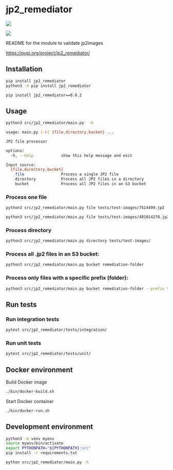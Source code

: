 # jp2_remediator

<a href="https://github.com/harvard-lts/jp2_remediator/blob/badge/.github/workflows/test.yml"><img src="https://img.shields.io/endpoint?url=https://gist.githubusercontent.com/kimpham54/67d4eba1556653d896d2d36fcb3e5c7c/raw/covbadge.json"></a>

<a href="https://github.com/harvard-lts/jp2_remediator/blob/badge/.github/workflows/test.yml"><img src="https://github.com/harvard-lts/jp2_remediator/actions/workflows/test.yml/badge.svg"></a>

README for the module to validate jp2images

https://pypi.org/project/jp2_remediator/

## Installation

```bash
pip install jp2_remediator
python3 -m pip install jp2_remediator

pip install jp2_remediator==0.0.2
```

## Usage

```bash
python3 src/jp2_remediator/main.py  -h

usage: main.py [-h] {file,directory,bucket} ...

JP2 file processor

options:
  -h, --help            show this help message and exit

Input source:
  {file,directory,bucket}
    file                Process a single JP2 file
    directory           Process all JP2 files in a directory
    bucket              Process all JP2 files in an S3 bucket
```

### Process one file
```bash
python3 src/jp2_remediator/main.py file tests/test-images/7514499.jp2

python3 src/jp2_remediator/main.py file tests/test-images/481014278.jp2
```

### Process directory
```bash
python3 src/jp2_remediator/main.py directory tests/test-images/
```

### Process all .jp2 files in an S3 bucket:
```bash
python3 src/jp2_remediator/main.py bucket remediation-folder
```

### Process only files with a specific prefix (folder):
```bash
python3 src/jp2_remediator/main.py bucket remediation-folder --prefix testbatch_20240923`
```

## Run tests

### Run integration tests
```bash
pytest src/jp2_remediator/tests/integration/
```

### Run unit tests
```bash
pytest src/jp2_remediator/tests/unit/
```

## Docker environment

Build Docker image
```bash
./bin/docker-build.sh
```

Start Docker container
```bash
./bin/docker-run.sh
```

## Development environment
```bash
python3 -m venv myenv
source myenv/bin/activate
export PYTHONPATH="${PYTHONPATH}:src"
pip install -r requirements.txt

python src/jp2_remediator/main.py -h
```
